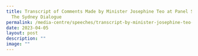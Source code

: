 ```yaml
---
title: Transcript of Comments Made by Minister Josephine Teo at Panel Session at
  The Sydney Dialogue
permalink: /media-centre/speeches/transcript-by-minister-josephine-teo-at-panel-session-at-the-sydney-dialogue/
date: 2023-04-05
layout: post
description: ""
image: ""
---
```

